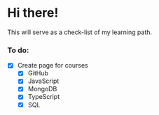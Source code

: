 # Hi there!

This will serve as a check-list of my learning path.

### To do:

- [X] Create page for courses
  - [X] GitHub
  - [X] JavaScript
  - [X] MongoDB
  - [X] TypeScript
  - [X] SQL
